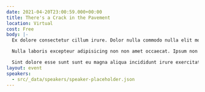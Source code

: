 ```yaml
---
date: 2021-04-20T23:00:59.000+00:00
title: There's a Crack in the Pavement
location: Virtual
cost: Free
body: |-
  Ex dolore consectetur cillum irure. Dolor nulla commodo nulla elit mollit Lorem sint. Duis exercitation consequat enim qui commodo ut. Nostrud id consequat excepteur eiusmod ea irure.

  Nulla laboris excepteur adipisicing non non amet occaecat. Ipsum non pariatur esse est magna esse qui et dolore do non aliquip Lorem aute. Consectetur minim proident quis deserunt ea id et labore laborum. Amet dolore magna in id ad. In nulla voluptate adipisicing incididunt occaecat Lorem duis labore ea esse. Ullamco incididunt sit sunt minim mollit.

  Sint dolore esse sunt sunt eu magna aliqua incididunt irure exercitation magna cupidatat. Laborum ullamco sit eu non id eu excepteur id do fugiat eiusmod. Quis culpa labore ea irure aute elit consequat deserunt labore ipsum. Sit amet aliqua elit sint excepteur ex deserunt exercitation.
layout: event
speakers:
  - src/_data/speakers/speaker-placeholder.json
---
```

